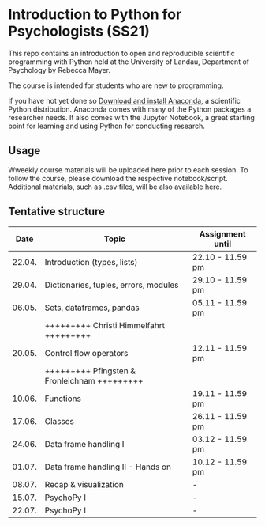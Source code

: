# Introduction to Python for Psychologists (SS21)

This repo contains an introduction to open and reproducible scientific programming with Python held at the University of Landau, Department of Psychology by Rebecca Mayer. 

The course is intended for students who are new to programming. 

If you have not yet done so [Download and install Anaconda](https://www.anaconda.com/download/#macos), a scientific Python distribution. Anaconda comes with many of the Python packages a researcher needs. It also comes with the Jupyter Notebook, a great starting point for learning and using Python for conducting research. 


## Usage

Wweekly course materials will be uploaded here prior to each session. To follow the course, please download the respective notebook/script. Additional materials, such as .csv files, will be also available here. 


## Tentative structure 

| Date   | Topic          |     Assignment until |
| -------| ----------------------|-------------------|
| 22.04.  | Introduction (types, lists)          | 22.10 - 11.59 pm  |
| 29.04.  | Dictionaries, tuples, errors, modules  | 29.10 - 11.59 pm  |
| 06.05.  | Sets, dataframes, pandas        | 05.11 - 11.59 pm  |
|        | +++++++++ Christi Himmelfahrt +++++++++              |                   |
| 20.05.  | Control flow operators     | 12.11 - 11.59 pm  |
|        | +++++++++ Pfingsten & Fronleichnam +++++++++              |                   |
| 10.06.  | Functions   | 19.11 - 11.59 pm  |
| 17.06.  | Classes | 26.11 - 11.59 pm  |
| 24.06.  | Data frame handling I      | 03.12 - 11.59 pm  |
| 01.07.  | Data frame handling II - Hands on      | 10.12 - 11.59 pm  |
| 08.07. | Recap & visualization            | -  |
| 15.07.  | PsychoPy I           | -  |
| 22.07.  | PsychoPy I           | -  |





